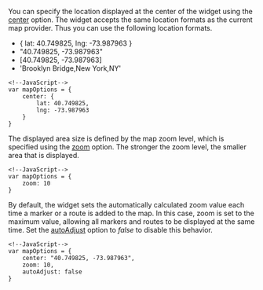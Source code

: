 <article data-show="Content/Applications/16_1/UIWidgets/dxMap/LocationAndZoom/markup.html,
        Content/Applications/16_1/UIWidgets/dxMap/LocationAndZoom/script.js,
        Content/Applications/16_1/UIWidgets/dxMap/LocationAndZoom/styles.css">

You can specify the location displayed at the center of the widget using the [center](/api-reference/10%20UI%20Widgets/dxMap/1%20Configuration/center '/Documentation/ApiReference/UI_Widgets/dxMap/Configuration/center/') option. The widget accepts the same location formats as the current map provider. Thus you can use the following location formats.

- { lat: 40.749825, lng: -73.987963 }
- "40.749825, -73.987963"
- [40.749825, -73.987963]
- 'Brooklyn Bridge,New York,NY'

<!---->

    <!--JavaScript-->
    var mapOptions = {
        center: {
            lat: 40.749825,
            lng: -73.987963
        }
    }

The displayed area size is defined by the map zoom level, which is specified using the [zoom](/api-reference/10%20UI%20Widgets/dxMap/1%20Configuration/zoom.md '/Documentation/ApiReference/UI_Widgets/dxMap/Configuration/#zoom') option. The stronger the zoom level, the smaller area that is displayed.

    <!--JavaScript-->
    var mapOptions = {
        zoom: 10
    }

By default, the widget sets the automatically calculated zoom value each time a marker or a route is added to the map. In this case, zoom is set to the maximum value, allowing all markers and routes to be displayed at the same time. Set the [autoAdjust](/api-reference/10%20UI%20Widgets/dxMap/1%20Configuration/autoAdjust.md '/Documentation/ApiReference/UI_Widgets/dxMap/Configuration/#autoAdjust') option to *false* to disable this behavior.

    <!--JavaScript-->
    var mapOptions = {
        center: "40.749825, -73.987963",
        zoom: 10,
        autoAdjust: false
    }
</article>